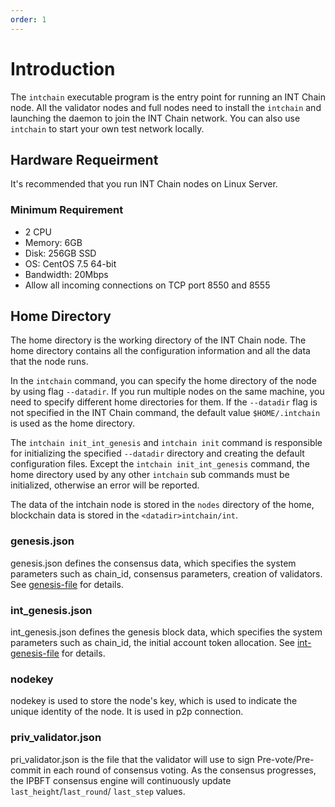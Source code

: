 ```yaml
---
order: 1
---
```


# Introduction

The `intchain` executable program is the entry point for running an INT Chain node. All the validator nodes and full nodes need to install the `intchain` and launching the daemon to join the INT Chain network. You can also use `intchain` to start your own test network locally.

## Hardware Requeirment

It's recommended that you run INT Chain nodes on Linux Server.

### Minimum Requirement

- 2 CPU
- Memory: 6GB
- Disk: 256GB SSD
- OS: CentOS 7.5 64-bit
- Bandwidth: 20Mbps
- Allow all incoming connections on TCP port 8550 and 8555

## Home Directory

The home directory is the working directory of the INT Chain node. The home directory contains all the configuration information and all the data that the node runs.

In the `intchain` command, you can specify the home directory of the node by using flag `--datadir`. If you run multiple nodes on the same machine, you need to specify different home directories for them. If the `--datadir` flag is not specified in the INT Chain command, the default value `$HOME/.intchain` is used as the home directory.

The `intchain init_int_genesis` and `intchain init` command is responsible for initializing the specified `--datadir` directory and creating the default configuration files. Except the `intchain init_int_genesis` command, the home directory used by any other `intchain` sub commands must be initialized, otherwise an error will be reported.

The data of the intchain node is stored in the `nodes` directory of the home, blockchain data is stored in the `<datadir>intchain/int`.


### genesis.json

genesis.json defines the consensus data, which specifies the system parameters such as chain_id, consensus parameters, creation of validators. See [genesis-file](../concepts/3-genesis-file.md) for details.


### int_genesis.json

int_genesis.json defines the genesis block data, which specifies the system parameters such as chain_id, the initial account token allocation. See [int-genesis-file](../concepts/3-genesis-file.md) for details.


### nodekey

nodekey is used to store the node's key, which is used to indicate the unique identity of the node. It is used in p2p connection.

### priv_validator.json

pri_validator.json is the file that the validator will use to sign Pre-vote/Pre-commit in each round of consensus voting. As the consensus progresses, the IPBFT consensus engine will continuously update `last_height`/`last_round`/ `last_step` values.


